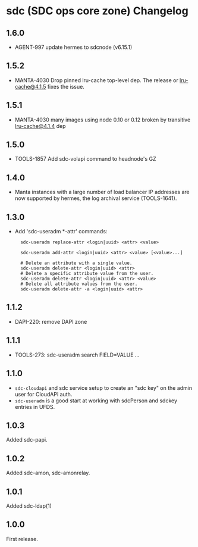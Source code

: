 # sdc (SDC ops core zone) Changelog

## 1.6.0

- AGENT-997 update hermes to sdcnode (v6.15.1)

## 1.5.2

- MANTA-4030 Drop pinned lru-cache top-level dep. The release or lru-cache@4.1.5
  fixes the issue.

## 1.5.1

- MANTA-4030 many images using node 0.10 or 0.12 broken by transitive
  lru-cache@4.1.4 dep

## 1.5.0

- TOOLS-1857 Add sdc-volapi command to headnode's GZ

## 1.4.0

- Manta instances with a large number of load balancer IP addresses are
  now supported by hermes, the log archival service (TOOLS-1641).

## 1.3.0

- Add 'sdc-useradm *-attr' commands:

        sdc-useradm replace-attr <login|uuid> <attr> <value>

        sdc-useradm add-attr <login|uuid> <attr> <value> [<value>...]

        # Delete an attribute with a single value.
        sdc-useradm delete-attr <login|uuid> <attr>
        # Delete a specific attribute value from the user.
        sdc-useradm delete-attr <login|uuid> <attr> <value>
        # Delete all attribute values from the user.
        sdc-useradm delete-attr -a <login|uuid> <attr>


## 1.1.2

- DAPI-220: remove DAPI zone

## 1.1.1

- TOOLS-273: sdc-useradm search FIELD=VALUE ...

## 1.1.0

- `sdc-cloudapi` and sdc service setup to create an "sdc key" on the admin user
  for CloudAPI auth.
- `sdc-useradm` is a good start at working with sdcPerson and sdckey entries
  in UFDS.

## 1.0.3

Added sdc-papi.

## 1.0.2

Added sdc-amon, sdc-amonrelay.

## 1.0.1

Added sdc-ldap(1)

## 1.0.0

First release.
